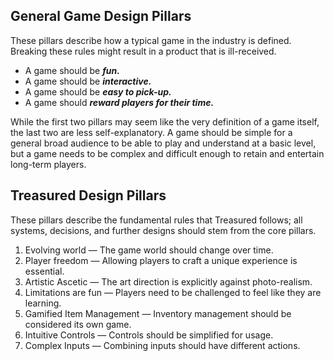 
## General Game Design Pillars
These pillars describe how a typical game in the industry is defined. Breaking these rules might result in a product that is ill-received.
- A game should be _**fun.**_
- A game should be _**interactive.**_
- A game should be _**easy to pick-up.**_
- A game should _**reward players for their time.**_

While the first two pillars may seem like the very definition of a game itself, the last two are less self-explanatory. A game should be simple for a general broad audience to be able to play and understand at a basic level, but a game needs to be complex and difficult enough to retain and entertain long-term players.

## Treasured Design Pillars
These pillars describe the fundamental rules that Treasured follows; all systems, decisions, and further designs should stem from the core pillars.
1. Evolving world — The game world should change over time.
2. Player freedom — Allowing players to craft a unique experience is essential.
3. Artistic Ascetic — The art direction is explicitly against photo-realism.
4. Limitations are fun — Players need to be challenged to feel like they are learning.
5. Gamified Item Management — Inventory management should be considered its own game.
6. Intuitive Controls — Controls should be simplified for usage.
7. Complex Inputs — Combining inputs should have different actions.